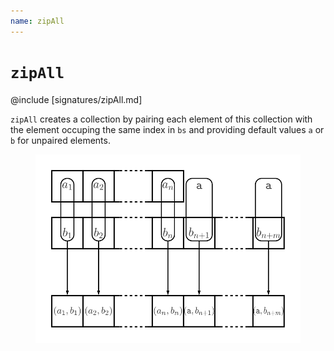 ```yaml
---
name: zipAll
---
```


# `zipAll`

@include [signatures/zipAll.md]

`zipAll` creates a collection by pairing each element of this collection with the element occuping the same index in `bs` and providing default values `a` or `b` for unpaired elements.

<figure class="diagram">
  <img src="images/zipAll.svg" alt="zipAll function">
  <!-- <figcaption class="diagram-desc"></figcaption> -->
</figure>

